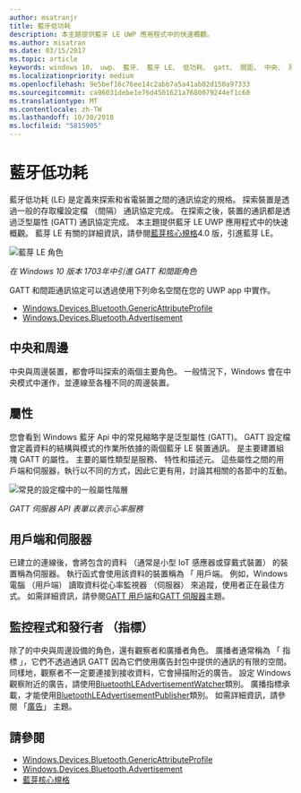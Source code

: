 ```yaml
---
author: msatranjr
title: 藍牙低功耗
description: 本主題提供藍牙 LE UWP 應用程式中的快速概觀。
ms.author: misatran
ms.date: 03/15/2017
ms.topic: article
keywords: windows 10、 uwp、 藍牙、 藍牙 LE、 低功耗、 gatt、 間距、 中央、 周邊設備、 用戶端、 伺服器、 監看員、 發行者
ms.localizationpriority: medium
ms.openlocfilehash: 9e5bef16c76ee14c2abb7a5a41ab02d150a97333
ms.sourcegitcommit: ca96031debe1e76d4501621a7680079244ef1c60
ms.translationtype: MT
ms.contentlocale: zh-TW
ms.lasthandoff: 10/30/2018
ms.locfileid: "5815905"
---
```

# <a name="bluetooth-low-energy"></a>藍牙低功耗
藍牙低功耗 (LE) 是定義來探索和省電裝置之間的通訊協定的規格。 探索裝置是透過一般的存取權設定檔 （間隔） 通訊協定完成。 在探索之後，裝置的通訊都是透過泛型屬性 (GATT) 通訊協定完成。 本主題提供藍牙 LE UWP 應用程式中的快速概觀。 藍芽 LE 有關的詳細資訊，請參閱[藍芽核心規格](https://www.bluetooth.com/specifications/bluetooth-core-specification)4.0 版，引進藍芽 LE。 

![藍芽 LE 角色](images/gatt-roles.png)

*在 Windows 10 版本 1703年中引進 GATT 和間距角色*

GATT 和間距通訊協定可以透過使用下列命名空間在您的 UWP app 中實作。
- [Windows.Devices.Bluetooth.GenericAttributeProfile](https://docs.microsoft.com/en-us/uwp/api/windows.devices.bluetooth.genericattributeprofile)
- [Windows.Devices.Bluetooth.Advertisement](https://docs.microsoft.com/en-us/uwp/api/windows.devices.bluetooth.genericattributeprofile)

## <a name="central-and-peripheral"></a>中央和周邊
中央與周邊裝置，都會呼叫探索的兩個主要角色。 一般情況下，Windows 會在中央模式中運作，並連線至各種不同的周邊裝置。 

## <a name="attributes"></a>屬性
您會看到 Windows 藍牙 Api 中的常見縮略字是泛型屬性 (GATT)。 GATT 設定檔會定義資料的結構與模式的作業所依據的兩個藍牙 LE 裝置通訊。 是主要建置組塊 GATT 的屬性。 主要的屬性類型是服務、 特性和描述元。 這些屬性之間的用戶端和伺服器，執行以不同的方式，因此它更有用，討論其相關的各節中的互動。 

![常見的設定檔中的一般屬性階層](images/gatt-service.png)

*GATT 伺服器 API 表單以表示心率服務*

## <a name="client-and-server"></a>用戶端和伺服器
已建立的連線後，會將包含的資料 （通常是小型 IoT 感應器或穿戴式裝置） 的裝置稱為伺服器。 執行函式會使用該資料的裝置稱為 「 用戶端。 例如，Windows 電腦 （用戶端） 讀取資料從心率監視器 （伺服器） 來追蹤，使用者正在最佳方式。 如需詳細資訊，請參閱[GATT 用戶端](gatt-client.md)和[GATT 伺服器](gatt-server.md)主題。

## <a name="watchers-and-publishers-beacons"></a>監控程式和發行者 （指標）
除了的中央與周邊設備的角色，還有觀察者和廣播者角色。 廣播者通常稱為 「 指標 」，它們不透過通訊 GATT 因為它們使用廣告封包中提供的通訊的有限的空間。 同樣地，觀察者不一定要連接到接收資料，它會掃描附近的廣告。 設定 Windows 觀察附近的廣告，請使用[BluetoothLEAdvertisementWatcher](https://docs.microsoft.com/en-us/uwp/api/windows.devices.bluetooth.advertisement.bluetoothleadvertisementwatcher)類別。 廣播指標承載，才能使用[BluetoothLEAdvertisementPublisher](https://docs.microsoft.com/en-us/uwp/api/windows.devices.bluetooth.advertisement.bluetoothleadvertisementpublisher)類別。 如需詳細資訊，請參閱 「[廣告](ble-beacon.md)」 主題。

## <a name="see-also"></a>請參閱
- [Windows.Devices.Bluetooth.GenericAttributeProfile](https://docs.microsoft.com/en-us/uwp/api/windows.devices.bluetooth.genericattributeprofile)
- [Windows.Devices.Bluetooth.Advertisement](https://docs.microsoft.com/en-us/uwp/api/windows.devices.bluetooth.genericattributeprofile)
- [藍芽核心規格](https://www.bluetooth.com/specifications/bluetooth-core-specification)